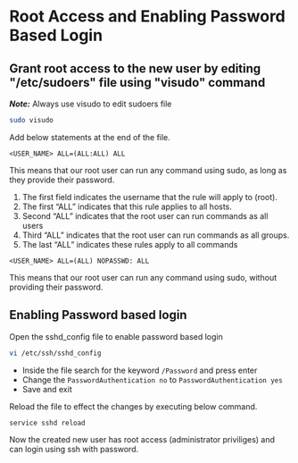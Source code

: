 # Root Access and Enabling Password Based Login

## Grant root access to the new user by editing "/etc/sudoers" file using "visudo" command

***Note:*** Always use visudo to edit sudoers file

```bash
sudo visudo
```

Add below statements at the end of the file.

```text
<USER_NAME> ALL=(ALL:ALL) ALL
```

This means that our root user can run any command using sudo, as long as they provide their password.

1. The first field indicates the username that the rule will apply to (root).
2. The first “ALL” indicates that this rule applies to all hosts.
3. Second “ALL” indicates that the root user can run commands as all users
4. Third “ALL” indicates that the root user can run commands as all groups.
5. The last “ALL” indicates these rules apply to all commands

```text
<USER_NAME> ALL=(ALL) NOPASSWD: ALL
```

This means that our root user can run any command using sudo, without providing their password.

## Enabling Password based login

Open the sshd_config file to enable password based login

```bash
vi /etc/ssh/sshd_config
```

* Inside the file search for the keyword `/Password` and press enter
* Change the `PasswordAuthentication no` to `PasswordAuthentication yes`
* Save and exit

Reload the file to effect the changes by executing below command.

```bash
service sshd reload
```

Now the created new user has root access (administrator priviliges) and can login using ssh with password.